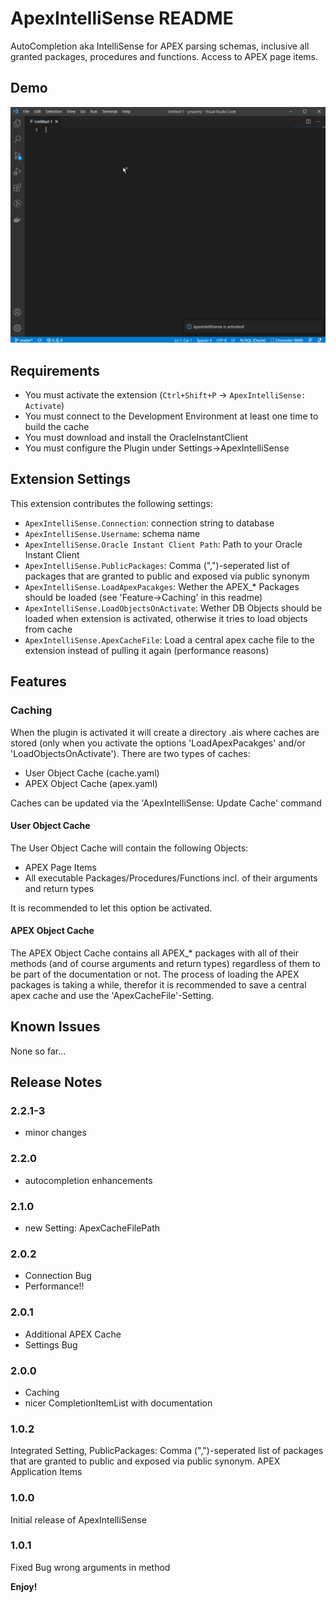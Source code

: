 # ApexIntelliSense README

AutoCompletion aka IntelliSense for APEX parsing schemas, inclusive all granted packages, procedures and functions. 
Access to APEX page items.

## Demo

![demo](demo.gif)

## Requirements
- You must activate the extension (`Ctrl+Shift+P` -> `ApexIntelliSense: Activate`)
- You must connect to the Development Environment at least one time to build the cache
- You must download and install the OracleInstantClient 
- You must configure the Plugin under Settings->ApexIntelliSense

## Extension Settings

This extension contributes the following settings:

* `ApexIntelliSense.Connection`: connection string to database
* `ApexIntelliSense.Username`: schema name
* `ApexIntelliSense.Oracle Instant Client Path`: Path to your Oracle Instant Client
* `ApexIntelliSense.PublicPackages`: Comma (",")-seperated list of packages that are granted to public and exposed via public synonym 
* `ApexIntelliSense.LoadApexPacakges`: Wether the APEX_* Packages should be loaded (see 'Feature->Caching' in this readme)
* `ApexIntelliSense.LoadObjectsOnActivate`: Wether DB Objects should be loaded when extension is activated, otherwise it tries to load objects from cache
* `ApexIntelliSense.ApexCacheFile`: Load a central apex cache file to the extension instead of pulling it again (performance reasons)

## Features

### Caching
When the plugin is activated it will create a directory .ais where caches are stored (only when you activate the options 'LoadApexPacakges' and/or 'LoadObjectsOnActivate').
There are two types of caches:

- User Object Cache (cache.yaml)
- APEX Object Cache (apex.yaml)

Caches can be updated via the 'ApexIntelliSense: Update Cache' command

#### User Object Cache

The User Object Cache will contain the following Objects:

- APEX Page Items
- All executable Packages/Procedures/Functions incl. of their arguments and return types

It is recommended to let this option be activated.
#### APEX Object Cache

The APEX Object Cache contains all APEX_* packages with all of their methods (and of course arguments and return types) regardless of them to be part of the documentation or not. The process of loading the APEX packages is taking a while, therefor it is recommended to save a central apex cache and use the 'ApexCacheFile'-Setting.

## Known Issues

None so far...

## Release Notes

### 2.2.1-3
- minor changes

### 2.2.0
- autocompletion enhancements

### 2.1.0
- new Setting: ApexCacheFilePath

### 2.0.2
- Connection Bug
- Performance!!

### 2.0.1
- Additional APEX Cache
- Settings Bug

### 2.0.0
- Caching
- nicer CompletionItemList with documentation

### 1.0.2
Integrated Setting, PublicPackages:
Comma (",")-seperated list of packages that are granted to public and exposed via public synonym.
APEX Application Items

### 1.0.0
Initial release of ApexIntelliSense

### 1.0.1
Fixed Bug wrong arguments in method

**Enjoy!**
